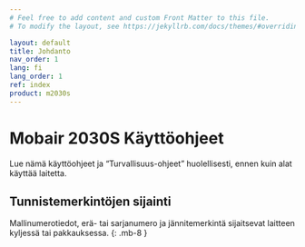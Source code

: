 ```yaml
---
# Feel free to add content and custom Front Matter to this file.
# To modify the layout, see https://jekyllrb.com/docs/themes/#overriding-theme-defaults

layout: default
title: Johdanto
nav_order: 1
lang: fi
lang_order: 1
ref: index
product: m2030s
---
```


# Mobair 2030S Käyttöohjeet

Lue nämä käyttöohjeet ja “Turvallisuus-ohjeet” huolellisesti, ennen kuin alat käyttää laitetta.

## Tunnistemerkintöjen sijainti
Mallinumerotiedot, erä- tai sarjanumero ja jännitemerkintä sijaitsevat laitteen kyljessä tai pakkauksessa.
{: .mb-8 }
